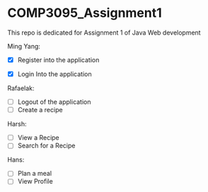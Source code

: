 # COMP3095_Assignment1

This repo is dedicated for Assignment 1 of Java Web development

Ming Yang:
- [x] Register into the application
- [x] Login Into the application


Rafaelak:
- [ ] Logout of the application
- [ ] Create a recipe

Harsh:
- [ ] View a Recipe
- [ ] Search for a Recipe

Hans:
- [ ] Plan a meal
- [ ] View Profile
